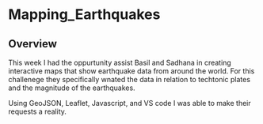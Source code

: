# Mapping_Earthquakes

## Overview 
This week I had the oppurtunity assist Basil and Sadhana in creating interactive maps that show earthquake data from around the world. For this challenege they specifically wnated the data in relation to techtonic plates and the magnitude of the earthquakes. 

Using GeoJSON, Leaflet, Javascript, and VS code I was able to make their requests a reality. 

